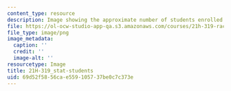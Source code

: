 ```yaml
---
content_type: resource
description: Image showing the approximate number of students enrolled in the course.
file: https://ol-ocw-studio-app-qa.s3.amazonaws.com/courses/21h-319-race-crime-and-citizenship-in-american-law-fall-2014/69d52f5856cae559105737be0c7c373e_21H-319_stat-students.png
file_type: image/png
image_metadata:
  caption: ''
  credit: ''
  image-alt: ''
resourcetype: Image
title: 21H-319_stat-students
uid: 69d52f58-56ca-e559-1057-37be0c7c373e
---
```

